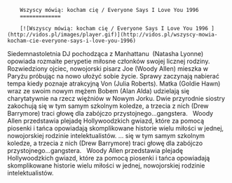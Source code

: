 
        Wszyscy mówią: kocham cię / Everyone Says I Love You 1996 
        =============
        
        [![Wszyscy mówią: kocham cię / Everyone Says I Love You 1996 ](http://vidos.pl/images/player.gif)](http://vidos.pl/wszyscy-mowia-kocham-cie-everyone-says-i-love-you-1996)
        
        
 Siedemnastoletnia DJ pochodząca z Manhattanu  (Natasha Lyonne) opowiada rozmaite perypetie miłosne członków swojej licznej rodziny. Rozwiedziony ojciec, nowojorski pisarz Joe (Woody Allen) mieszka w Paryżu próbując na nowo ułożyć sobie życie. Sprawy zaczynają nabierać tempa kiedy poznaje atrakcyjną Von (Julia Roberts). Matka (Goldie Hawn) wraz ze swoim nowym mężem Bobem (Alan Alda) udzielają się charytatywnie na rzecz więźniów w Nowym Jorku. Dwie przyrodnie siostry zakochują się w tym samym szkolnym koledze, a trzecia z nich (Drew Barrymore) traci głowę dla zabójczo przystojnego...gangstera.   Woody Allen przedstawia plejadę Hollywoodzkich gwiazd, które za pomocą piosenki i tańca opowiadają skomplikowane historie wielu miłości w jednej, nowojorskiej rodzinie intelektualistów.   ... się w tym samym szkolnym koledze, a trzecia z nich (Drew Barrymore) traci głowę dla zabójczo przystojnego...gangstera.   Woody Allen przedstawia plejadę Hollywoodzkich gwiazd, które za pomocą piosenki i tańca opowiadają skomplikowane historie wielu miłości w jednej, nowojorskiej rodzinie intelektualistów.
    